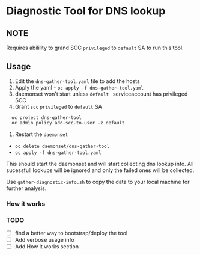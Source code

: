 # Diagnostic Tool for DNS lookup #

## NOTE

Requires abilility to grand SCC `privileged` to `default` SA to run this tool.

## Usage

1. Edit the `dns-gather-tool.yaml` file to add the hosts
1. Apply the yaml - `oc apply -f dns-gather-tool.yaml`
1. daemonset won't start unless `default ` serviceaccount has privileged SCC
1. Grant `scc` `privileged` to `default` SA
  ```
    oc project dns-gather-tool
    oc admin policy add-scc-to-user -z default
  ```
1. Restart the `daemonset`
  - ``oc delete daemonset/dns-gather-tool``
  - ``oc apply -f dns-gather-tool.yaml``


This should start the daemonset and will start collecting dns lookup info. All
sucessfull lookups will be ignored and only the failed ones will be collected.

Use `gather-diagnostic-info.sh` to copy the data to your local machine for
further analysis.


### How it works

### TODO
- [ ] find a better way to bootstrap/deploy the tool
- [ ] Add verbose usage info
- [ ] Add How it works section
